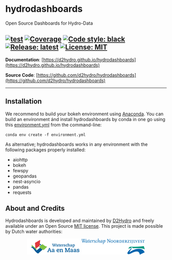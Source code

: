 # hydrodashboards

Open Source Dashboards for Hydro-Data

[![test](https://github.com/d2hydro/hydrodashboards/actions/workflows/python-package-conda.yml/badge.svg)](https://github.com/d2hydro/hydrodashboards/actions/workflows/python-package-conda.yml)
[![Coverage](https://img.shields.io/codecov/c/github/d2hydro/hydrodashboards)](https://codecov.io/github/d2hydro/hydrodashboards)
[![Code style: black](https://img.shields.io/badge/code%20style-black-000000.svg)](https://github.com/psf/black)
[![Release: latest](https://img.shields.io/github/v/release/d2hydro/hydrodashboards)](https://pypi.org/project/hydrodashboards)
[![License: MIT](https://img.shields.io/badge/License-MIT-yellow.svg)](https://opensource.org/licenses/MIT)
---

**Documentation**: [https://d2hydro.github.io/hydrodashboards](https://d2hydro.github.io/hydrodashboards)

**Source Code**: [https://github.com/d2hydro/hydrodashboards](https://github.com/d2hydro/hydrodashboards)

---

## Installation

We recommend to build your bokeh environment using [Anaconda](https://www.anaconda.com/). You can build an environment ánd install hydrodashboards by conda in one go using this <a href="https://github.com/d2hydro/hydrodashboards/blob/main/envs/environment.yml" target="_blank">environment.yml</a> from the command-line:
```
conda env create -f environment.yml
```

As alternative; hydrodashboards works in any environment with the following packages properly installed:
 * aiohttp
 * bokeh
 * fewspy
 * geopandas
 * nest-asyncio
 * pandas
 * requests

## About and Credits

Hydrodashboards is developed and maintained by [D2Hydro](https://d2hydro.nl/) and freely available under an Open Source <a href="https://github.com/d2hydro/hydrodashboards/blob/main/LICENSE" target="_blank">MIT license</a>. This project is made possible by Dutch water authorities:

<p style="text-align:center;"><a href="https://www.aaenmaas.nl/"><img src="docs/images/logo-aam.png"  height="50"><a>   <a href="https://www.noorderzijlvest.nl/"><img src="docs/images/logo-nzv.png"  height="50"></p>